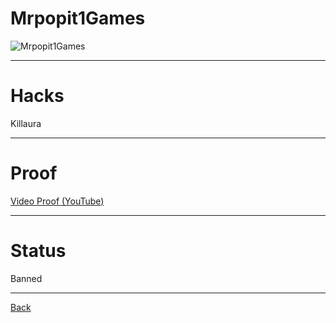 # Mrpopit1Games
![Mrpopit1Games](http://cravatar.eu/helmhead/Mrpopit1games/64.png "Mrpopit1Games")

***

# Hacks
Killaura

***

# Proof
[Video Proof (YouTube)](https://www.youtube.com/watch?v=xGm5S9Nqcgs "https://www.youtube.com/watch?v=xGm5S9Nqcgs")

***

# Status
Banned

***

[Back](https://github.com/ViperRage/CakeRage/blob/master/Player%20Reports.md)
